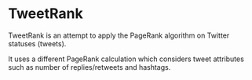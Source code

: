 TweetRank
=========

TweetRank is an attempt to apply the PageRank algorithm on Twitter statuses (tweets).

It uses a different PageRank calculation which considers tweet attributes such as number of replies/retweets and hashtags.
